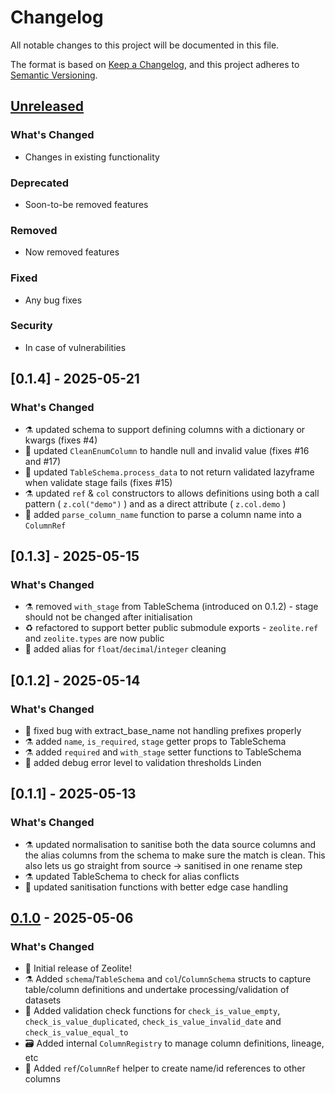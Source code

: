 # Changelog

All notable changes to this project will be documented in this file.

The format is based on [Keep a Changelog](https://keepachangelog.com/en/1.0.0/),
and this project adheres to [Semantic Versioning](https://semver.org/spec/v2.0.0.html).

## [Unreleased]

### What's Changed

- Changes in existing functionality

### Deprecated

- Soon-to-be removed features

### Removed

- Now removed features

### Fixed

- Any bug fixes

### Security

- In case of vulnerabilities

## [0.1.4] - 2025-05-21

### What's Changed

- ⚗️ updated schema to support defining columns with a dictionary or kwargs (fixes #4)
- 🧼 updated `CleanEnumColumn` to handle null and invalid value (fixes #16 and #17)
- 🐛 updated `TableSchema.process_data` to not return validated lazyframe when validate stage fails (fixes #15)
- ⚗️ updated `ref` & `col` constructors to allows definitions using both a call pattern ( `z.col("demo")` ) and as a
  direct attribute ( `z.col.demo` )
- 🔧 added `parse_column_name` function to parse a column name into a `ColumnRef`

## [0.1.3] - 2025-05-15

### What's Changed

- ⚗️ removed `with_stage` from TableSchema (introduced on 0.1.2) - stage should not be changed after initialisation
- ♻️ refactored to support better public submodule exports - `zeolite.ref` and `zeolite.types` are now public
- 🧼 added alias for `float`/`decimal`/`integer` cleaning

## [0.1.2] - 2025-05-14

### What's Changed

- 🐛 fixed bug with extract_base_name not handling prefixes properly
- ⚗️ added `name`, `is_required`, `stage` getter props to TableSchema
- ⚗️ added `required` and `with_stage` setter functions to TableSchema
- 💎 added debug error level to validation thresholds Linden

## [0.1.1] - 2025-05-13

### What's Changed

- ⚗️ updated normalisation to sanitise both the data source columns and the alias columns from the schema to make sure
  the match is clean. This also lets us go straight from source -> sanitised in one rename step
- ⚗️ updated TableSchema to check for alias conflicts
- 🔧 updated sanitisation functions with better edge case handling

## [0.1.0] - 2025-05-06

### What's Changed

- 🎉 Initial release of Zeolite!
- ⚗️ Added `schema`/`TableSchema` and `col`/`ColumnSchema` structs to capture table/column definitions and undertake
  processing/validation of datasets
- 💎 Added validation check functions for `check_is_value_empty`, `check_is_value_duplicated`,
  `check_is_value_invalid_date` and `check_is_value_equal_to`
- 🗃️ Added internal `ColumnRegistry` to manage column definitions, lineage, etc
- 🔧 Added `ref`/`ColumnRef` helper to create name/id references to other columns

[Unreleased]: https://github.com/username/zeolite/compare/v0.1.0...HEAD

[0.1.0]: https://github.com/username/zeolite/releases/tag/v0.1.0 